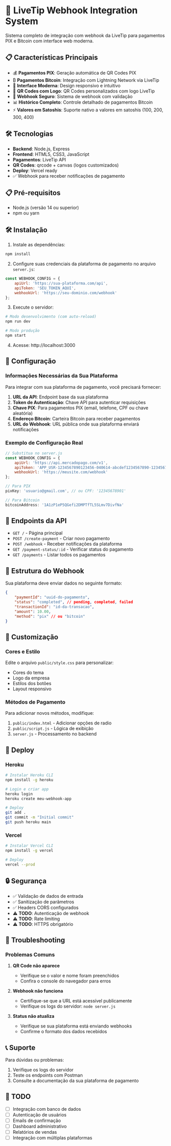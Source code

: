 # 🚀 LiveTip Webhook Integration System

Sistema completo de integração com webhook da LiveTip para pagamentos PIX e Bitcoin com interface web moderna.

## 📋 Características Principais

- 💰 **Pagamentos PIX**: Geração automática de QR Codes PIX
- ₿ **Pagamentos Bitcoin**: Integração com Lightning Network via LiveTip
- 🎯 **Interface Moderna**: Design responsivo e intuitivo
- 📱 **QR Codes com Logo**: QR Codes personalizados com logo LiveTip
- 🔐 **Webhook Seguro**: Sistema de webhook com validação
- 📊 **Histórico Completo**: Controle detalhado de pagamentos Bitcoin
- ⚡ **Valores em Satoshis**: Suporte nativo a valores em satoshis (100, 200, 300, 400)

## 🛠️ Tecnologias

- **Backend**: Node.js, Express
- **Frontend**: HTML5, CSS3, JavaScript  
- **Pagamentos**: LiveTip API
- **QR Codes**: qrcode + canvas (logos customizados)
- **Deploy**: Vercel ready
- ✅ Webhook para receber notificações de pagamento

## 📋 Pré-requisitos

- Node.js (versão 14 ou superior)
- npm ou yarn

## 🛠️ Instalação

1. Instale as dependências:
```bash
npm install
```

2. Configure suas credenciais da plataforma de pagamento no arquivo `server.js`:
```javascript
const WEBHOOK_CONFIG = {
    apiUrl: 'https://sua-plataforma.com/api',
    apiToken: 'SEU_TOKEN_AQUI',
    webhookUrl: 'https://seu-dominio.com/webhook'
};
```

3. Execute o servidor:
```bash
# Modo desenvolvimento (com auto-reload)
npm run dev

# Modo produção
npm start
```

4. Acesse: http://localhost:3000

## 🔧 Configuração

### Informações Necessárias da Sua Plataforma

Para integrar com sua plataforma de pagamento, você precisará fornecer:

1. **URL da API**: Endpoint base da sua plataforma
2. **Token de Autenticação**: Chave API para autenticar requisições
3. **Chave PIX**: Para pagamentos PIX (email, telefone, CPF ou chave aleatória)
4. **Endereço Bitcoin**: Carteira Bitcoin para receber pagamentos
5. **URL do Webhook**: URL pública onde sua plataforma enviará notificações

### Exemplo de Configuração Real

```javascript
// Substitua no server.js
const WEBHOOK_CONFIG = {
    apiUrl: 'https://api.mercadopago.com/v1',
    apiToken: 'APP_USR-1234567890123456-040614-abcdef1234567890-123456789',
    webhookUrl: 'https://meusite.com/webhook'
};

// Para PIX
pixKey: 'usuario@gmail.com', // ou CPF: '12345678901'

// Para Bitcoin  
bitcoinAddress: '1A1zP1eP5QGefi2DMPTfTL5SLmv7DivfNa'
```

## 📡 Endpoints da API

- `GET /` - Página principal
- `POST /create-payment` - Criar novo pagamento
- `POST /webhook` - Receber notificações da plataforma
- `GET /payment-status/:id` - Verificar status do pagamento
- `GET /payments` - Listar todos os pagamentos

## 🔗 Estrutura do Webhook

Sua plataforma deve enviar dados no seguinte formato:

```json
{
    "paymentId": "uuid-do-pagamento",
    "status": "completed", // pending, completed, failed
    "transactionId": "id-da-transacao",
    "amount": 10.00,
    "method": "pix" // ou "bitcoin"
}
```

## 🎨 Customização

### Cores e Estilo
Edite o arquivo `public/style.css` para personalizar:
- Cores do tema
- Logo da empresa
- Estilos dos botões
- Layout responsivo

### Métodos de Pagamento
Para adicionar novos métodos, modifique:
1. `public/index.html` - Adicionar opções de radio
2. `public/script.js` - Lógica de exibição
3. `server.js` - Processamento no backend

## 🚀 Deploy

### Heroku
```bash
# Instalar Heroku CLI
npm install -g heroku

# Login e criar app
heroku login
heroku create meu-webhook-app

# Deploy
git add .
git commit -m "Initial commit"
git push heroku main
```

### Vercel
```bash
# Instalar Vercel CLI
npm install -g vercel

# Deploy
vercel --prod
```

## 🔒 Segurança

- ✅ Validação de dados de entrada
- ✅ Sanitização de parâmetros
- ✅ Headers CORS configurados
- ⚠️ **TODO**: Autenticação de webhook
- ⚠️ **TODO**: Rate limiting
- ⚠️ **TODO**: HTTPS obrigatório

## 🐛 Troubleshooting

### Problemas Comuns

1. **QR Code não aparece**
   - Verifique se o valor e nome foram preenchidos
   - Confira o console do navegador para erros

2. **Webhook não funciona**
   - Certifique-se que a URL está acessível publicamente
   - Verifique os logs do servidor: `node server.js`

3. **Status não atualiza**
   - Verifique se sua plataforma está enviando webhooks
   - Confirme o formato dos dados recebidos

## 📞 Suporte

Para dúvidas ou problemas:
1. Verifique os logs do servidor
2. Teste os endpoints com Postman
3. Consulte a documentação da sua plataforma de pagamento

## 📝 TODO

- [ ] Integração com banco de dados
- [ ] Autenticação de usuários
- [ ] Emails de confirmação
- [ ] Dashboard administrativo
- [ ] Relatórios de vendas
- [ ] Integração com múltiplas plataformas
